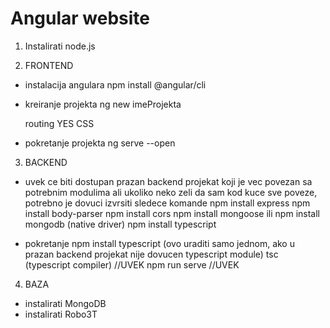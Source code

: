 # Angular website

1. Instalirati node.js

2. FRONTEND
 - instalacija angulara
	npm install @angular/cli
 - kreiranje projekta
	ng new imeProjekta
	
	routing YES
	CSS

 - pokretanje projekta
	ng serve --open

3. BACKEND

 - uvek ce biti dostupan prazan backend projekat koji je vec povezan sa potrebnim modulima
   ali ukoliko neko zeli da sam kod kuce sve poveze, potrebno je dovuci izvrsiti sledece komande
	npm install express
	npm install body-parser
	npm install cors
	npm install mongoose ili npm install mongodb (native driver)
	npm install typescript

 - pokretanje
	npm install typescript (ovo uraditi samo jednom, ako u prazan backend projekat nije dovucen typescript module)
	tsc (typescript compiler) //UVEK
	npm run serve		  //UVEK

4. BAZA
 - instalirati MongoDB
 - instalirati Robo3T

